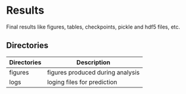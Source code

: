# Results
Final results like figures, tables, checkpoints, pickle and hdf5 files, etc.

## Directories
| Directories | Description                      |
|-------------|----------------------------------|
| figures     | figures produced during analysis |
| logs        | loging files for prediction      |
